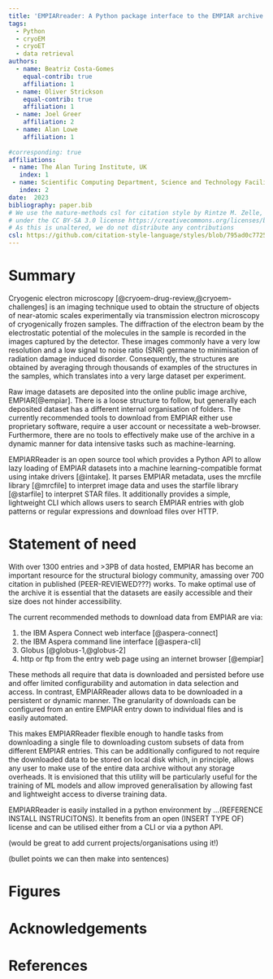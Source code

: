 ```yaml
---
title: 'EMPIARreader: A Python package interface to the EMPIAR archive'
tags:
  - Python
  - cryoEM
  - cryoET
  - data retrieval
authors:
  - name: Beatriz Costa-Gomes
    equal-contrib: true
    affiliation: 1
  - name: Oliver Strickson
    equal-contrib: true 
    affiliation: 1
  - name: Joel Greer
    affiliation: 2
  - name: Alan Lowe
    affiliation: 1
    
#corresponding: true 
affiliations:
 - name: The Alan Turing Institute, UK
   index: 1
 - name: Scientific Computing Department, Science and Technology Facilities Council, Research Complex at Harwell, Didcot, OX11 0FA, England
   index: 2
date:  2023
bibliography: paper.bib
# We use the mature-methods csl for citation style by Rintze M. Zelle, unaltered and
# under the CC BY-SA 3.0 license https://creativecommons.org/licenses/by-sa/3.0/
# As this is unaltered, we do not distribute any contributions
csl: https://github.com/citation-style-language/styles/blob/795ad0c77258cb7e01f3413123b5b556b4cb6a98/dependent/nature-methods.csl
---
```



# Summary

Cryogenic electron microscopy [@cryoem-drug-review,@cryoem-challenges] is an imaging technique used to obtain the structure of objects of near-atomic scales experimentally via transmission electron microscopy of cryogenically frozen samples. The diffraction of the electron beam by the electrostatic potential of the molecules in the sample is recorded in the images captured by the detector. These images commonly have a very low resolution and a low signal to noise ratio (SNR) germane to minimisation of radiation damage induced disorder. Consequently, the structures are obtained by averaging through thousands of examples of the structures in the samples, which translates into a very large dataset per experiment.

Raw image datasets are deposited into the online public image archive, EMPIAR[@empiar]. There is a loose structure to follow, but generally each deposited dataset has a different internal organisation of folders. The currently recommended tools to download from EMPIAR either use proprietary software, require a user account or necessitate a web-browser. Furthermore, there are no tools to effectively make use of the archive in a dynamic manner for data intensive tasks such as machine-learning.

EMPIARReader is an open source tool which provides a Python API to allow lazy loading of EMPIAR datasets into a machine learning-compatible format using intake drivers [@intake]. It parses EMPIAR metadata, uses the mrcfile library [@mrcfile] to interpret image data and uses the starfile library [@starfile] to interpret STAR files. It additionally provides a simple, lightweight CLI which allows users to search EMPIAR entries with glob patterns or regular expressions and download files over HTTP.

# Statement of need

With over 1300 entries and >3PB of data hosted, EMPIAR has become an important resource for the structural biology community, amassing over 700 citation in published (PEER-REVIEWED???) works. To make optimal use of the archive it is essential that the datasets are easily accessible and their size does not hinder accessibility.

The current recommended methods to download data from EMPIAR are via:
  1. the IBM Aspera Connect web interface [@aspera-connect]
  2. the IBM Aspera command line interface [@aspera-cli]
  3. Globus [@globus-1,@globus-2]
  4. http or ftp from the entry web page using an internet browser [@empiar]

These methods all require that data is downloaded and persisted before use and offer limited configurability and automation in data selection and access. In contrast, EMPIARReader allows data to be downloaded in a persistent or dynamic manner. The granularity of downloads can be configured from an entire EMPIAR entry down to individual files and is easily automated.

This makes EMPIARReader flexible enough to handle tasks from downloading a single file to downloading custom subsets of data from different EMPIAR entries. This can be additionally configured to not require the downloaded data to be stored on local disk which, in principle, allows any user to make use of the entire data archive without any storage overheads. It is envisioned that this utility will be particularly useful for the training of ML models and allow improved generalisation by allowing fast and lightweight access to diverse training data.

EMPIARReader is easily installed in a python environment by ...(REFERENCE INSTALL INSTRUCITONS). It benefits from an open (INSERT TYPE OF) license and can be utilised either from a CLI or via a python API.

(would be great to add current projects/organisations using it!)

(bullet points we can then make into sentences)


# Figures

# Acknowledgements

# References